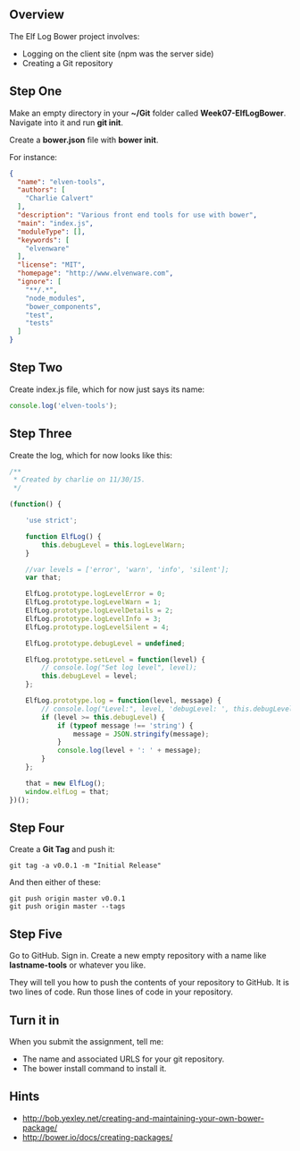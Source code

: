 ## Overview

The Elf Log Bower project involves:

- Logging on the client site (npm was the server side)
- Creating a Git repository


## Step One


Make an empty directory in your **~/Git** folder called **Week07-ElfLogBower**. Navigate into it and run **git init**.

Create a **bower.json** file with **bower init**.

For instance:

```json
{
  "name": "elven-tools",
  "authors": [
    "Charlie Calvert"
  ],
  "description": "Various front end tools for use with bower",
  "main": "index.js",
  "moduleType": [],
  "keywords": [
    "elvenware"
  ],
  "license": "MIT",
  "homepage": "http://www.elvenware.com",
  "ignore": [
    "**/.*",
    "node_modules",
    "bower_components",
    "test",
    "tests"
  ]
}
```

## Step Two

Create index.js file, which for now just says its name:

```javascript
console.log('elven-tools');
```

## Step Three

Create the log, which for now looks like this:

```javascript
/**
 * Created by charlie on 11/30/15.
 */

(function() {

    'use strict';

    function ElfLog() {
        this.debugLevel = this.logLevelWarn;
    }

    //var levels = ['error', 'warn', 'info', 'silent'];
    var that;

    ElfLog.prototype.logLevelError = 0;
    ElfLog.prototype.logLevelWarn = 1;
    ElfLog.prototype.logLevelDetails = 2;
    ElfLog.prototype.logLevelInfo = 3;
    ElfLog.prototype.logLevelSilent = 4;

    ElfLog.prototype.debugLevel = undefined;

    ElfLog.prototype.setLevel = function(level) {
        // console.log("Set log level", level);
        this.debugLevel = level;
    };

    ElfLog.prototype.log = function(level, message) {
        // console.log("Level:", level, 'debugLevel: ', this.debugLevel);
        if (level >= this.debugLevel) {
            if (typeof message !== 'string') {
                message = JSON.stringify(message);
            }
            console.log(level + ': ' + message);
        }
    };

    that = new ElfLog();
    window.elfLog = that;
})();
```

## Step Four

Create a **Git Tag** and push it:

```
git tag -a v0.0.1 -m "Initial Release"
```

And then either of these:

```
git push origin master v0.0.1
git push origin master --tags
```

## Step Five

Go to GitHub. Sign in. Create a new empty repository with a name like **lastname-tools** or whatever you like.

They will tell you how to push the contents of your repository to GitHub. It is two lines of code. Run those lines of code in your repository.

## Turn it in

When you submit the assignment, tell me:

- The name and associated URLS for your git repository.
- The bower install command to install it.

## Hints

- <http://bob.yexley.net/creating-and-maintaining-your-own-bower-package/>
- <http://bower.io/docs/creating-packages/>
